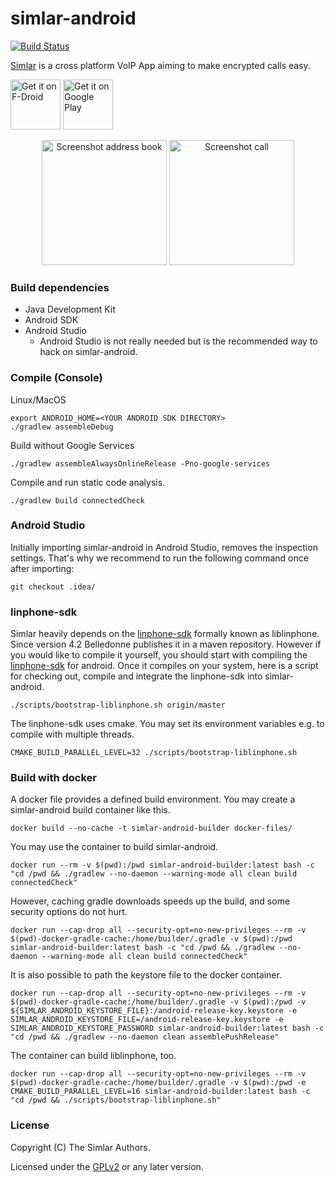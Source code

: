 simlar-android
==============

[![Build Status](https://github.com/simlar/simlar-android/workflows/simlar-android-ci/badge.svg?branch=master)](https://github.com/simlar/simlar-android/actions)

[Simlar](https://www.simlar.org) is a cross platform VoIP App aiming to make encrypted calls easy.

[<img src="https://fdroid.gitlab.io/artwork/badge/get-it-on.png"
     alt="Get it on F-Droid"
     height="80">](https://f-droid.org/packages/org.simlar/)
[<img src="https://play.google.com/intl/en_us/badges/images/generic/en-play-badge.png"
     alt="Get it on Google Play"
     height="80">](https://play.google.com/store/apps/details?id=org.simlar)

<!--suppress HtmlUnknownAttribute -->
<div id="screenshots" align="center">
<img src="https://www.simlar.org/press/screenshots/Android/en/contact-list.png" alt="Screenshot address book" text-align="center" width="200" margin="15">
<img src="https://www.simlar.org/press/screenshots/Android/en/talking-to-so.png" alt="Screenshot call" text-align="center" width="200" margin="15">
</div>

### Build dependencies ###
* Java Development Kit
* Android SDK
* Android Studio
  * Android Studio is not really needed but is the recommended way to hack on simlar-android.

### Compile (Console) ###
Linux/MacOS
```
export ANDROID_HOME=<YOUR ANDROID SDK DIRECTORY>
./gradlew assembleDebug
```

Build without Google Services
```
./gradlew assembleAlwaysOnlineRelease -Pno-google-services
```

Compile and run static code analysis.
```
./gradlew build connectedCheck
```

### Android Studio ###
Initially importing simlar-android in Android Studio, removes the inspection settings. That's why we recommend to run the following command once after importing:
```
git checkout .idea/
```

### linphone-sdk ###
Simlar heavily depends on the [linphone-sdk](http://www.linphone.org/) formally known as liblinphone.
Since version 4.2 Belledonne publishes it in a maven repository.
However if you would like to compile it yourself, you should start with compiling the [linphone-sdk](https://gitlab.linphone.org/BC/public/linphone-sdk) for android.
Once it compiles on your system, here is a script for checking out, compile and integrate the linphone-sdk into simlar-android.
```
./scripts/bootstrap-liblinphone.sh origin/master
```
The linphone-sdk uses cmake. You may set its environment variables e.g. to compile with multiple threads.
```
CMAKE_BUILD_PARALLEL_LEVEL=32 ./scripts/bootstrap-liblinphone.sh
```

### Build with docker
A docker file provides a defined build environment.
You may create a simlar-android build container like this.
```
docker build --no-cache -t simlar-android-builder docker-files/
```
You may use the container to build simlar-android.
```
docker run --rm -v $(pwd):/pwd simlar-android-builder:latest bash -c "cd /pwd && ./gradlew --no-daemon --warning-mode all clean build connectedCheck"
```
However, caching gradle downloads speeds up the build, and some security options do not hurt.

```
docker run --cap-drop all --security-opt=no-new-privileges --rm -v $(pwd)-docker-gradle-cache:/home/builder/.gradle -v $(pwd):/pwd simlar-android-builder:latest bash -c "cd /pwd && ./gradlew --no-daemon --warning-mode all clean build connectedCheck"
```
It is also possible to path the keystore file to the docker container.
```
docker run --cap-drop all --security-opt=no-new-privileges --rm -v $(pwd)-docker-gradle-cache:/home/builder/.gradle -v $(pwd):/pwd -v ${SIMLAR_ANDROID_KEYSTORE_FILE}:/android-release-key.keystore -e SIMLAR_ANDROID_KEYSTORE_FILE=/android-release-key.keystore -e SIMLAR_ANDROID_KEYSTORE_PASSWORD simlar-android-builder:latest bash -c "cd /pwd && ./gradlew --no-daemon clean assemblePushRelease"
```
The container can build liblinphone, too.
```
docker run --cap-drop all --security-opt=no-new-privileges --rm -v $(pwd)-docker-gradle-cache:/home/builder/.gradle -v $(pwd):/pwd -e CMAKE_BUILD_PARALLEL_LEVEL=16 simlar-android-builder:latest bash -c "cd /pwd && ./scripts/bootstrap-liblinphone.sh"
```

### License
Copyright (C) The Simlar Authors.

Licensed under the [GPLv2](https://www.gnu.org/licenses/old-licenses/gpl-2.0.html) or any later version.
